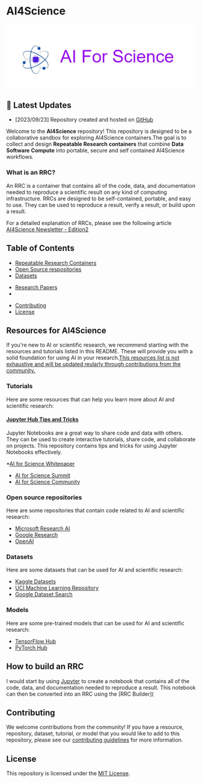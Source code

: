 # **AI4Science** 

![AI4Science_Banner](AA_Newsletter_Banner.jpg)

## 🔔 Latest Updates

* [2023/09/23] Repository created and hosted on <u>[GitHub](https://github.com/astitvac/AI4Science)</u>

<!-- This is a comment in Markdown -->
Welcome to the **AI4Science** repository! This repository is designed to be a collaborative sandbox for exploring AI4Science containers.The goal is to collect and design **Repeatable Research containers** that combine **Data** **Software** **Compute** into portable, secure and self contained AI4Science workflows.   

### What is an RRC?

An RRC is a container that contains all of the code, data, and documentation needed to reproduce a scientific result on any kind of computing infrastructure. RRCs are designed to be self-contained, portable, and easy to use. They can be used to reproduce a result, verify a result, or build upon a result.

For a detailed explanation of RRCs, please see the following article
<u>[AI4Science Newsletter - Edition2](https://www.linkedin.com/newsletters/7109641758220697602/?displayConfirmation=true)</u>

## Table of Contents

* [Repeatable Research Containers](#)
* [Open Source respositories](#)
* [Datasets](#datasets)
>
* [Research Papers](#)
* [](#)
>
* [Contributing](#contributing)
* [License](#license)

## Resources for AI4Science

If you're new to AI or scientific research, we recommend starting with the resources and tutorials listed in this README. These will provide you with a solid foundation for using AI in your research.<u>This resources list is not exhaustive and will be updated reularly through contributions from the community.</U>

### Tutorials

Here are some resources that can help you learn more about AI and scientific research:

#### <u>[Jupyter Hub Tips and Tricks](https://github.com/jbwhit/jupyter-tips-and-tricks)</u>

 Jupyter Notebooks are a great way to share code and data with others. They can be used to create interactive tutorials, share code, and collaborate on projects. This repository contains tips and tricks for using Jupyter Notebooks effectively.

*[AI for Science Whitepaper](https://www.microsoft.com/en-us/research/publication/ai-for-science-whitepaper/)

* [AI for Science Summit](https://www.microsoft.com/en-us/research/event/ai-for-science-summit/)
* [AI for Science Community](https://www.microsoft.com/en-us/ai/ai-for-science)

### Open source repositories

Here are some repositories that contain code related to AI and scientific research:

* [Microsoft Research AI](https://github.com/Microsoft/ai)
* [Google Research](https://github.com/google-research)
* [OpenAI](https://github.com/openai)

### Datasets

Here are some datasets that can be used for AI and scientific research:

* [Kaggle Datasets](https://www.kaggle.com/datasets)
* [UCI Machine Learning Repository](https://archive.ics.uci.edu/ml/index.php)
* [Google Dataset Search](https://datasetsearch.research.google.com/)

### Models

Here are some pre-trained models that can be used for AI and scientific research:

* [TensorFlow Hub](https://tfhub.dev/)
* [PyTorch Hub](https://pytorch.org/hub/)

## How to build an RRC

I would start by using <u>[Jupyter](#jupyter-hub-tips-and-tricks)</u> to create a notebook that contains all of the code, data, and documentation needed to reproduce a result. This notebook can then be converted into an RRC using the [RRC Builder](

## Contributing

We welcome contributions from the community! If you have a resource, repository, dataset, tutorial, or model that you would like to add to this repository, please see our [contributing guidelines](CONTRIBUTING.md) for more information.

## License

This repository is licensed under the [MIT License](LICENSE).
